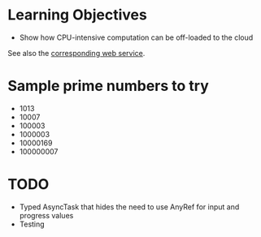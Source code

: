 # Learning Objectives

- Show how CPU-intensive computation can be off-loaded to the cloud

See also the [corresponding web service](https://github.com/webservices-cs-luc-edu/primenumbers-spray-scala).

# Sample prime numbers to try

- 1013
- 10007
- 100003
- 1000003
- 10000169
- 100000007

# TODO

- Typed AsyncTask that hides the need to use AnyRef for input and progress
  values
- Testing
